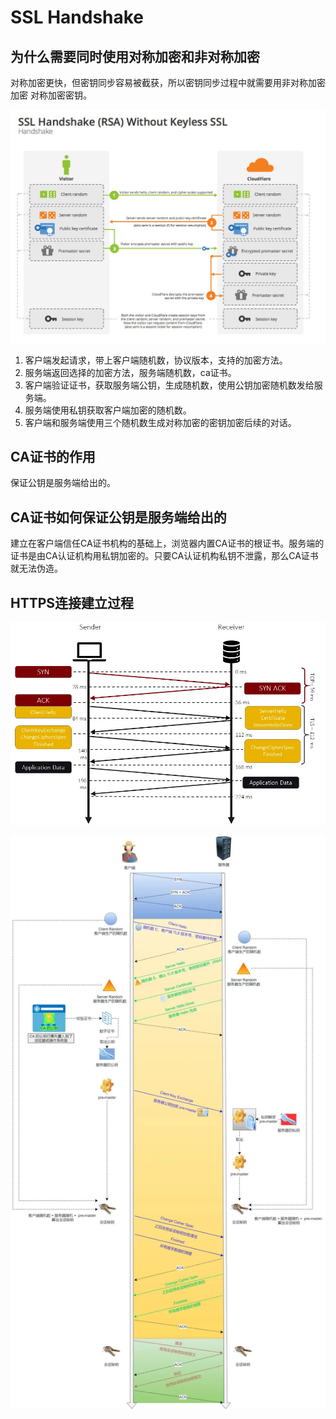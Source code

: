 # SSL Handshake

## 为什么需要同时使用对称加密和非对称加密

对称加密更快，但密钥同步容易被截获，所以密钥同步过程中就需要用非对称加密 加密 对称加密密钥。

![](images/ssl_handshake/1.png)

1. 客户端发起请求，带上客户端随机数，协议版本，支持的加密方法。
1. 服务端返回选择的加密方法，服务端随机数，ca证书。
1. 客户端验证证书，获取服务端公钥，生成随机数，使用公钥加密随机数发给服务端。
1. 服务端使用私钥获取客户端加密的随机数。
1. 客户端和服务端使用三个随机数生成对称加密的密钥加密后续的对话。

## CA证书的作用

保证公钥是服务端给出的。

## CA证书如何保证公钥是服务端给出的

建立在客户端信任CA证书机构的基础上，浏览器内置CA证书的根证书。服务端的证书是由CA认证机构用私钥加密的。只要CA认证机构私钥不泄露，那么CA证书就无法伪造。

## HTTPS连接建立过程

![](images/ssl_handshake/2.png)

![](images/ssl_handshake/3.jpg)